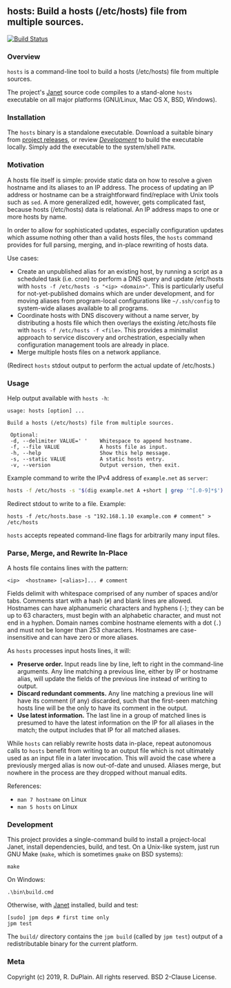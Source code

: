 ## hosts: Build a hosts (/etc/hosts) file from multiple sources.

[![Build Status][build]](https://travis-ci.org/rduplain/hosts)


### Overview

`hosts` is a command-line tool to build a hosts (/etc/hosts) file from multiple
sources.

The project's [Janet](https://janet-lang.org/) source code compiles to a
stand-alone `hosts` executable on all major platforms (GNU/Linux, Mac OS X,
BSD, Windows).


### Installation

The `hosts` binary is a standalone executable. Download a suitable binary from
[project releases][releases], or review [_Development_](#development) to build
the executable locally. Simply add the executable to the system/shell `PATH`.

[releases]: https://github.com/rduplain/hosts/releases


### Motivation

A hosts file itself is simple: provide static data on how to resolve a given
hostname and its aliases to an IP address. The process of updating an IP
address or hostname can be a straightforward find/replace with Unix tools such
as `sed`. A more generalized edit, however, gets complicated fast, because
hosts (/etc/hosts) data is relational. An IP address maps to one or more hosts
by name.

In order to allow for sophisticated updates, especially configuration updates
which assume nothing other than a valid hosts files, the `hosts` command
provides for full parsing, merging, and in-place rewriting of hosts data.

Use cases:

* Create an unpublished alias for an existing host, by running a script as a
  scheduled task (i.e. cron) to perform a DNS query and update /etc/hosts with
  `hosts -f /etc/hosts -s "<ip> <domain>"`. This is particularly useful for
  not-yet-published domains which are under development, and for moving aliases
  from program-local configurations like `~/.ssh/config` to system-wide aliases
  available to all programs.
* Coordinate hosts with DNS discovery without a name server, by distributing a
  hosts file which then overlays the existing /etc/hosts file with `hosts -f
  /etc/hosts -f <file>`. This provides a minimalist approach to service
  discovery and orchestration, especially when configuration management tools
  are already in place.
* Merge multiple hosts files on a network appliance.

(Redirect `hosts` stdout output to perform the actual update of /etc/hosts.)


### Usage

Help output available with `hosts -h`:

```
usage: hosts [option] ...

Build a hosts (/etc/hosts) file from multiple sources.

 Optional:
 -d, --delimiter VALUE=' '    Whitespace to append hostname.
 -f, --file VALUE             A hosts file as input.
 -h, --help                   Show this help message.
 -s, --static VALUE           A static hosts entry.
 -v, --version                Output version, then exit.
```

Example command to write the IPv4 address of `example.net` as `server`:

```sh
hosts -f /etc/hosts -s "$(dig example.net A +short | grep '^[.0-9]*$')  server"
```

Redirect stdout to write to a file. Example:

```
hosts -f /etc/hosts.base -s "192.168.1.10 example.com # comment" > /etc/hosts
```

`hosts` accepts repeated command-line flags for arbitrarily many input files.


### Parse, Merge, and Rewrite In-Place

A hosts file contains lines with the pattern:

    <ip>  <hostname> [<alias>]... # comment

Fields delimit with whitespace comprised of any number of spaces and/or
tabs. Comments start with a hash (`#`) and blank lines are allowed. Hostnames
can have alphanumeric characters and hyphens (`-`); they can be up to 63
characters, must begin with an alphabetic character, and must not end in a
hyphen. Domain names combine hostname elements with a dot (`.`) and must not be
longer than 253 characters. Hostnames are case-insensitive and can have zero or
more aliases.

As `hosts` processes input hosts lines, it will:

* **Preserve order.** Input reads line by line, left to right in the
  command-line arguments. Any line matching a previous line, either by IP or
  hostname alias, will update the fields of the previous line instead of
  writing to output.
* **Discard redundant comments.** Any line matching a previous line will have
  its comment (if any) discarded, such that the first-seen matching hosts line
  will be the only to have its comment in the output.
* **Use latest information.** The last line in a group of matched lines is
  presumed to have the latest information on the IP for all aliases in the
  match; the output includes that IP for all matched aliases.

While `hosts` can reliably rewrite hosts data in-place, repeat autonomous calls
to `hosts` benefit from writing to an output file which is not ultimately used
as an input file in a later invocation. This will avoid the case where a
previously merged alias is now out-of-date and unused. Aliases merge, but
nowhere in the process are they dropped without manual edits.

References:

* `man 7 hostname` on Linux
* `man 5 hosts` on Linux


### Development

This project provides a single-command build to install a project-local Janet,
install dependencies, build, and test. On a Unix-like system, just run GNU Make
(`make`, which is sometimes `gmake` on BSD systems):

```
make
```

On Windows:

```
.\bin\build.cmd
```

Otherwise, with [Janet](https://janet-lang.org/) installed, build and test:

```
[sudo] jpm deps # first time only
jpm test
```

The `build/` directory contains the `jpm build` (called by `jpm test`) output
of a redistributable binary for the current platform.


### Meta

[build]: https://travis-ci.org/rduplain/hosts.svg?branch=master

Copyright (c) 2019, R. DuPlain. All rights reserved.
BSD 2-Clause License.
